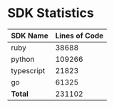 # SDK Statistics

| SDK Name | Lines of Code |
| -------- | ------------- |
| ruby | 38688 |
| python | 109266 |
| typescript | 21823 |
| go | 61325 |
| **Total** | 231102 |
